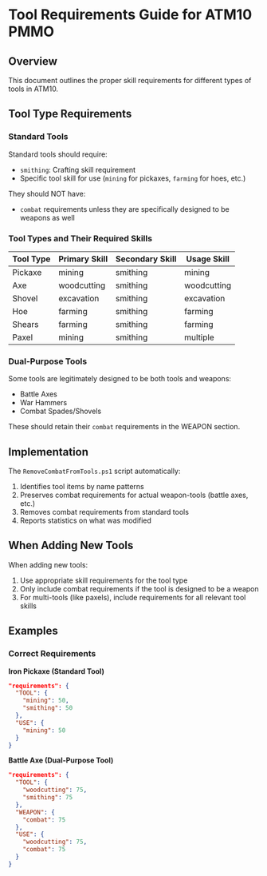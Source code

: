 # Tool Requirements Guide for ATM10 PMMO

## Overview

This document outlines the proper skill requirements for different types of tools in ATM10.

## Tool Type Requirements

### Standard Tools
Standard tools should require:
- `smithing`: Crafting skill requirement
- Specific tool skill for use (`mining` for pickaxes, `farming` for hoes, etc.)

They should NOT have:
- `combat` requirements unless they are specifically designed to be weapons as well

### Tool Types and Their Required Skills

| Tool Type | Primary Skill | Secondary Skill | Usage Skill |
|-----------|--------------|----------------|------------|
| Pickaxe | mining | smithing | mining |
| Axe | woodcutting | smithing | woodcutting |
| Shovel | excavation | smithing | excavation |
| Hoe | farming | smithing | farming |
| Shears | farming | smithing | farming |
| Paxel | mining | smithing | multiple |

### Dual-Purpose Tools
Some tools are legitimately designed to be both tools and weapons:

- Battle Axes
- War Hammers
- Combat Spades/Shovels

These should retain their `combat` requirements in the WEAPON section.

## Implementation

The `RemoveCombatFromTools.ps1` script automatically:

1. Identifies tool items by name patterns
2. Preserves combat requirements for actual weapon-tools (battle axes, etc.)
3. Removes combat requirements from standard tools
4. Reports statistics on what was modified

## When Adding New Tools

When adding new tools:

1. Use appropriate skill requirements for the tool type
2. Only include combat requirements if the tool is designed to be a weapon
3. For multi-tools (like paxels), include requirements for all relevant tool skills

## Examples

### Correct Requirements

**Iron Pickaxe (Standard Tool)**
```json
"requirements": {
  "TOOL": {
    "mining": 50,
    "smithing": 50
  },
  "USE": {
    "mining": 50
  }
}
```

**Battle Axe (Dual-Purpose Tool)**
```json
"requirements": {
  "TOOL": {
    "woodcutting": 75,
    "smithing": 75
  },
  "WEAPON": {
    "combat": 75
  },
  "USE": {
    "woodcutting": 75,
    "combat": 75
  }
}
```
